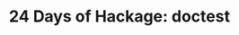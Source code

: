 ---
title: ! '24 Days of Hackage: doctest'
url: https://ocharles.org.uk/blog/posts/2013-12-18-doctest.html
authors:
- Oliver Charles
type: article
tags:
- testing
doHaskell-type: blog post
dohaskell-year: 2013
---